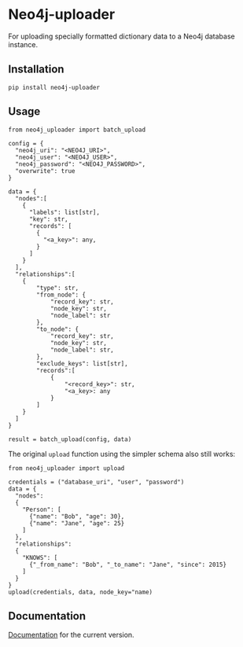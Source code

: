# Neo4j-uploader
For uploading specially formatted dictionary data to a Neo4j database instance.

## Installation
`pip install neo4j-uploader`

## Usage
```
from neo4j_uploader import batch_upload

config = {
  "neo4j_uri": "<NEO4J_URI>",
  "neo4j_user": "<NEO4J_USER>",
  "neo4j_password": "<NEO4J_PASSWORD>",
  "overwrite": true
}

data = {
  "nodes":[
    {
      "labels": list[str],
      "key": str,
      "records": [
        {
          "<a_key>": any,
        }
      ]
    }
  ],
  "relationships":[
    {
        "type": str,
        "from_node": {
            "record_key": str,
            "node_key": str,
            "node_label": str
        },
        "to_node": {
            "record_key": str,
            "node_key": str,
            "node_label": str,
        },
        "exclude_keys": list[str],
        "records":[
            {
                "<record_key>": str,
                "<a_key>: any
            }
        ]
    }
  ]
}

result = batch_upload(config, data)
```

The original `upload` function using the simpler schema also still works:

```
from neo4j_uploader import upload

credentials = ("database_uri", "user", "password")
data = {
  "nodes":
  {
    "Person": [
      {"name": "Bob", "age": 30},
      {"name": "Jane", "age": 25}
    ]
  },
  "relationships":
  {
    "KNOWS": [
      {"_from_name": "Bob", "_to_name": "Jane", "since": 2015}
    ]
  }
}
upload(credentials, data, node_key="name)
```

## Documentation
[Documentation](docs/index.html) for the current version.